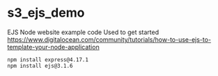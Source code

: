 # s3_ejs_demo
EJS Node website example code
Used  to get started https://www.digitalocean.com/community/tutorials/how-to-use-ejs-to-template-your-node-application
```
npm install express@4.17.1
npm install ejs@3.1.6
```
